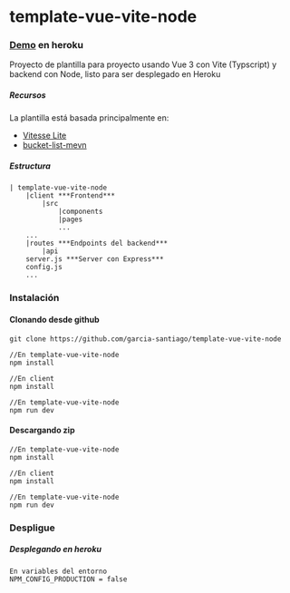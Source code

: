 # template-vue-vite-node

### [Demo](https://template-vue-vite-node.herokuapp.com/) en heroku

Proyecto de plantilla para proyecto usando Vue 3 con Vite (Typscript) y backend con Node, listo para ser desplegado en Heroku

##### Recursos

La plantilla está basada principalmente en:
* [Vitesse Lite ](https://github.com/antfu/vitesse-lite)
* [bucket-list-mevn](https://github.com/3stbn/bucket-list-mevn)

##### Estructura
```
| template-vue-vite-node
    |client ***Frontend***
        |src
            |components
            |pages
            ...
    ...
    |routes ***Endpoints del backend***
        |api 
    server.js ***Server con Express***
    config.js
    ... 
```
### Instalación

#### Clonando desde github
```
git clone https://github.com/garcia-santiago/template-vue-vite-node

//En template-vue-vite-node
npm install 

//En client
npm install

//En template-vue-vite-node
npm run dev
```

#### Descargando zip
```
//En template-vue-vite-node
npm install 

//En client
npm install

//En template-vue-vite-node
npm run dev
```
### Despligue
##### Desplegando en heroku
```
En variables del entorno
NPM_CONFIG_PRODUCTION = false
```
